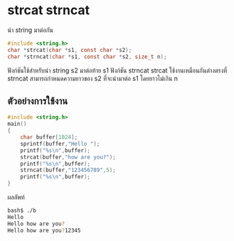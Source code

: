 # strcat strncat
นำ string มาต่อกัน
``` c 
#include <string.h>
char *strcat(char *s1, const char *s2);
char *strncat(char *s1, const char *s2, size_t n);  
```
ฟังก์ชันใช้สำหรับนำ string s2 มาต่อท้าย s1 ฟังก์ชัน strncat strcat ใช้งานเหมือนกันต่างตรงที่ strncat สามารถกำหนดความยาวของ s2 ที่จะนำมาต่อ s1 โดยยาวไม่เกิน n

## ตัวอย่างการใช้งาน
``` c
#include <string.h>
main()
{
	char buffer[1024];
	sprintf(buffer,"Hello ");
	printf("%s\n",buffer);
	strcat(buffer,"how are you?");
	printf("%s\n",buffer);
	strncat(buffer,"123456789",5);
	printf("%s\n",buffer);
}	
```
ผลลัพท์
``` sh
bash$ ./b
Hello
Hello how are you?
Hello how are you?12345  
```
